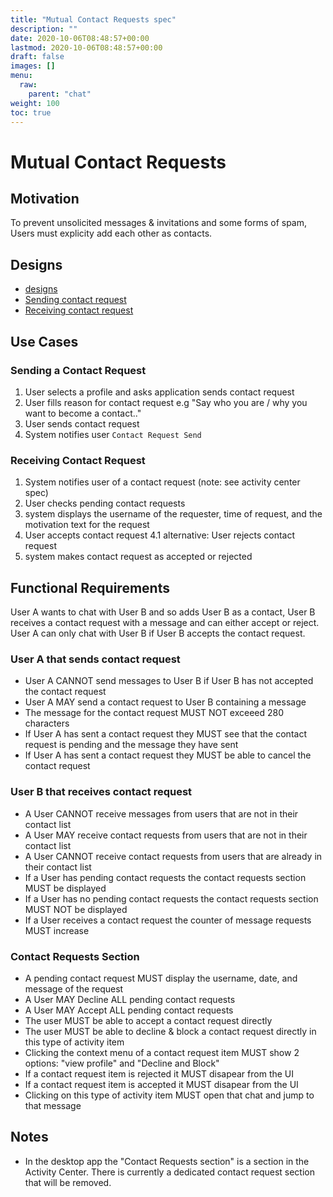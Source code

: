 ```yaml
---
title: "Mutual Contact Requests spec"
description: ""
date: 2020-10-06T08:48:57+00:00
lastmod: 2020-10-06T08:48:57+00:00
draft: false
images: []
menu:
  raw:
    parent: "chat"
weight: 100
toc: true
---
```


# Mutual Contact Requests

## Motivation

To prevent unsolicited messages & invitations and some forms of spam, Users must explicity add each other as contacts.

## Designs

* [designs](https://www.figma.com/file/Mr3rqxxgKJ2zMQ06UAKiWL/%F0%9F%92%AC-Chat%E2%8E%9CDesktop?node-id=5224%3A0)
* [Sending contact request](https://www.figma.com/file/IPpvkpDWabBKJTeo6bFop0/Kuba%E2%8E%9CDesktop?node-id=725%3A329626)
* [Receiving contact request](https://www.figma.com/file/IPpvkpDWabBKJTeo6bFop0/Kuba%E2%8E%9CDesktop?node-id=1637%3A369041)

## Use Cases

### Sending a Contact Request

1. User selects a profile and asks application sends contact request
2. User fills reason for contact request e.g "Say who you are / why you want to become a contact.."
3. User sends contact request
4. System notifies user `Contact Request Send`

### Receiving Contact Request

1. System notifies user of a contact request (note: see activity center spec)
2. User checks pending contact requests
3. system displays the username of the requester, time of request, and the motivation text for the request
4. User accepts contact request
4.1 alternative: User rejects contact request
5. system makes contact request as accepted or rejected

## Functional Requirements

User A wants to chat with User B and so adds User B as a contact, User B receives a contact request with a message and can either accept or reject. User A can only chat with User B if User B accepts the contact request.

### User A that sends contact request
- User A CANNOT send messages to User B if User B has not accepted the contact request
- User A MAY send a contact request to User B containing a message
- The message for the contact request MUST NOT exceeed 280 characters
- If User A has sent a contact request they MUST see that the contact request is pending and the message they have sent
- If User A has sent a contact request they MUST be able to cancel the contact request

### User B that receives contact request
- A User CANNOT receive messages from users that are not in their contact list
- A User MAY receive contact requests from users that are not in their contact list
- A User CANNOT receive contact requests from users that are already in their contact list
- If a User has pending contact requests the contact requests section MUST be displayed
- If a User has no pending contact requests the contact requests section MUST NOT be displayed
- If a User receives a contact request the counter of message requests MUST increase

### Contact Requests Section

- A pending contact request MUST display the username, date, and message of the request
- A User MAY Decline ALL pending contact requests
- A User MAY Accept ALL pending contact requests
- The user MUST be able to accept a contact request directly
- The user MUST be able to decline & block a contact request directly in this type of activity item
- Clicking the context menu of a contact request item MUST show 2 options: "view profile" and "Decline and Block"
- If a contact request item is rejected it MUST disapear from the UI
- If a contact request item is accepted it MUST disapear from the UI
- Clicking on this type of activity item MUST open that chat and jump to that message

## Notes

* In the desktop app the "Contact Requests section" is a section in the Activity Center. There is currently a dedicated contact request section that will be removed.
